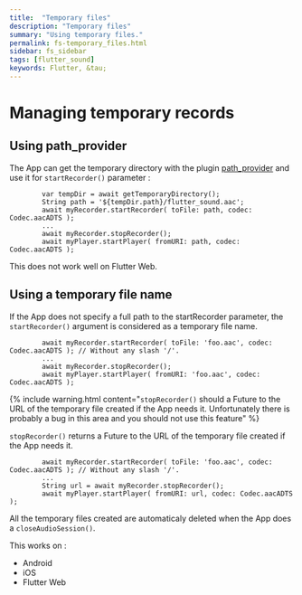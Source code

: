 ```yaml
---
title:  "Temporary files"
description: "Temporary files"
summary: "Using temporary files."
permalink: fs-temporary_files.html
sidebar: fs_sidebar
tags: [flutter_sound]
keywords: Flutter, &tau;
---
```

# Managing temporary records

## Using path_provider

The App can get the temporary directory with the plugin [path_provider](https://pub.dev/packages/path_provider) and use it for `startRecorder()` parameter :

```
        var tempDir = await getTemporaryDirectory();
        String path = '${tempDir.path}/flutter_sound.aac';
        await myRecorder.startRecorder( toFile: path, codec: Codec.aacADTS );
        ...
        await myRecorder.stopRecorder();
        await myPlayer.startPlayer( fromURI: path, codec: Codec.aacADTS );
```

This does not work well on Flutter Web.

## Using a temporary file name

If the App does not specify a full path to the startRecorder parameter,
the `startRecorder()` argument is considered as a temporary file name.

```
        await myRecorder.startRecorder( toFile: 'foo.aac', codec: Codec.aacADTS ); // Without any slash '/'.
        ...
        await myRecorder.stopRecorder();
        await myPlayer.startPlayer( fromURI: 'foo.aac', codec: Codec.aacADTS );
```

{% include warning.html content="`stopRecorder()` should a Future to the URL of the temporary file created if the App needs it.
Unfortunately there is probably a bug in this area and you should not use this feature" %}

`stopRecorder()` returns a Future to the URL of the temporary file created if the App needs it.

```
        await myRecorder.startRecorder( toFile: 'foo.aac', codec: Codec.aacADTS ); // Without any slash '/'.
        ...
        String url = await myRecorder.stopRecorder();
        await myPlayer.startPlayer( fromURI: url, codec: Codec.aacADTS );
```

All the temporary files created are automaticaly deleted when the App does a `closeAudioSession()`.

This works on :
- Android
- iOS
- Flutter Web